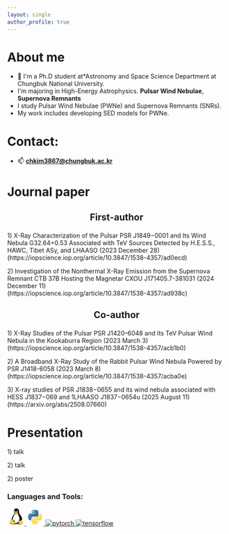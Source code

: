 ```yaml
---
layout: single
author_profile: true
---
```


# <h1 align="left">About me</h1>
- 🔭 I'm a Ph.D student at*Astronomy and Space Science Department at Chungbuk National University.  <br />
- I'm majoring in High-Energy Astrophysics. **Pulsar Wind Nebulae**, **Supernova Remnants**  <br />
- I study Pulsar Wind Nebulae (PWNe) and Supernova Remnants (SNRs).  <br />
- My work includes developing SED models for PWNe.  <br />

# <h1 align="left">Contact:</h1>
- 📫 **chkim3867@chungbuk.ac.kr** <br />

# <h1 align="left">Journal paper</h1>
## <p align="center"> First-author
<p align="left"> 1) X-Ray Characterization of the Pulsar PSR J1849−0001 and Its Wind Nebula G32.64+0.53 Associated with TeV Sources Detected by H.E.S.S., HAWC, Tibet ASγ, and LHAASO (2023 December 28)  <br />
  (https://iopscience.iop.org/article/10.3847/1538-4357/ad0ecd)
<p align="left"> 2) Investigation of the Nonthermal X-Ray Emission from the Supernova Remnant CTB 37B Hosting the Magnetar CXOU J171405.7-381031 (2024 December 11)   <br /> (https://iopscience.iop.org/article/10.3847/1538-4357/ad938c)
  
## <p align="center">Co-author
<p align="left"> 1) X-Ray Studies of the Pulsar PSR J1420–6048 and Its TeV Pulsar Wind Nebula in the Kookaburra Region (2023 March 3)  <br />
  (https://iopscience.iop.org/article/10.3847/1538-4357/acb1b0)
<p align="left"> 2) A Broadband X-Ray Study of the Rabbit Pulsar Wind Nebula Powered by PSR J1418-6058 (2023 March 8)  <br />
(https://iopscience.iop.org/article/10.3847/1538-4357/acba0e)
<p align="left"> 3) X-ray studies of PSR J1838−0655 and its wind nebula associated with HESS J1837−069 and 1LHAASO J1837−0654u (2025 August 11)  <br />
(https://arxiv.org/abs/2508.07660)
  
## <h1 align="left">Presentation</h1>
<p align="left"> 1) talk
<p align="left"> 2) talk
<p align="left"> 2) poster

<p align="left">
</p>

<h3 align="left">Languages and Tools:</h3>
<p align="left"> <a href="https://www.linux.org/" target="_blank" rel="noreferrer"> <img src="https://raw.githubusercontent.com/devicons/devicon/master/icons/linux/linux-original.svg" alt="linux" width="40" height="40"/> </a> <a href="https://www.python.org" target="_blank" rel="noreferrer"> <img src="https://raw.githubusercontent.com/devicons/devicon/master/icons/python/python-original.svg" alt="python" width="40" height="40"/> </a> <a href="https://pytorch.org/" target="_blank" rel="noreferrer"> <img src="https://www.vectorlogo.zone/logos/pytorch/pytorch-icon.svg" alt="pytorch" width="40" height="40"/> </a> <a href="https://www.tensorflow.org" target="_blank" rel="noreferrer"> <img src="https://www.vectorlogo.zone/logos/tensorflow/tensorflow-icon.svg" alt="tensorflow" width="40" height="40"/> </a> </p
